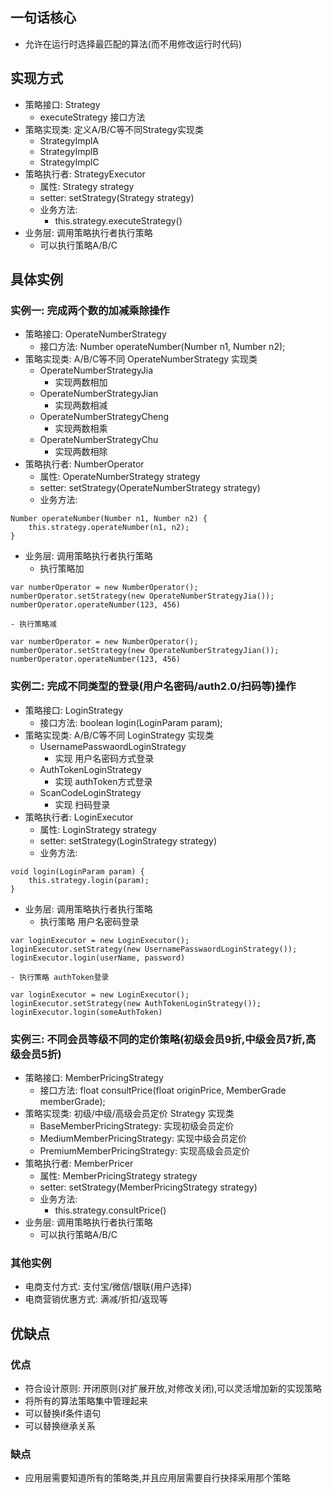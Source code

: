 ## 一句话核心
- 允许在运行时选择最匹配的算法(而不用修改运行时代码)

## 实现方式
- 策略接口: Strategy
    - executeStrategy 接口方法
- 策略实现类: 定义A/B/C等不同Strategy实现类
    - StrategyImplA
    - StrategyImplB
    - StrategyImplC
- 策略执行者: StrategyExecutor
    - 属性: Strategy strategy
    - setter: setStrategy(Strategy strategy)
    - 业务方法:
        - this.strategy.executeStrategy()
- 业务层: 调用策略执行者执行策略
    - 可以执行策略A/B/C

## 具体实例
### 实例一: 完成两个数的加减乘除操作
- 策略接口: OperateNumberStrategy
    - 接口方法: Number operateNumber(Number n1, Number n2);
- 策略实现类: A/B/C等不同 OperateNumberStrategy 实现类
    - OperateNumberStrategyJia
        - 实现两数相加
    - OperateNumberStrategyJian
        - 实现两数相减
    - OperateNumberStrategyCheng
        - 实现两数相乘
    - OperateNumberStrategyChu
        - 实现两数相除
- 策略执行者: NumberOperator
    - 属性: OperateNumberStrategy strategy
    - setter: setStrategy(OperateNumberStrategy strategy)
    - 业务方法:
```
Number operateNumber(Number n1, Number n2) {
    this.strategy.operateNumber(n1, n2);
}
```

- 业务层: 调用策略执行者执行策略
    - 执行策略加
```
var numberOperator = new NumberOperator();
numberOperator.setStrategy(new OperateNumberStrategyJia());
numberOperator.operateNumber(123, 456)
```

    - 执行策略减
```
var numberOperator = new NumberOperator();
numberOperator.setStrategy(new OperateNumberStrategyJian());
numberOperator.operateNumber(123, 456)
```

### 实例二: 完成不同类型的登录(用户名密码/auth2.0/扫码等)操作
- 策略接口: LoginStrategy
    - 接口方法: boolean login(LoginParam param);
- 策略实现类: A/B/C等不同 LoginStrategy 实现类
    - UsernamePasswaordLoginStrategy
        - 实现 用户名密码方式登录
    - AuthTokenLoginStrategy
        - 实现 authToken方式登录
    - ScanCodeLoginStrategy
        - 实现 扫码登录
- 策略执行者: LoginExecutor
    - 属性: LoginStrategy strategy
    - setter: setStrategy(LoginStrategy strategy)
    - 业务方法:
```
void login(LoginParam param) {
    this.strategy.login(param);
}
```

- 业务层: 调用策略执行者执行策略
    - 执行策略 用户名密码登录
```
var loginExecutor = new LoginExecutor();
loginExecutor.setStrategy(new UsernamePasswaordLoginStrategy());
loginExecutor.login(userName, password)
```

    - 执行策略 authToken登录
```
var loginExecutor = new LoginExecutor();
loginExecutor.setStrategy(new AuthTokenLoginStrategy());
loginExecutor.login(someAuthToken)
```

### 实例三: 不同会员等级不同的定价策略(初级会员9折,中级会员7折,高级会员5折)
- 策略接口: MemberPricingStrategy
    - 接口方法: float consultPrice(float originPrice, MemberGrade memberGrade);
- 策略实现类: 初级/中级/高级会员定价 Strategy 实现类
    - BaseMemberPricingStrategy: 实现初级会员定价
    - MediumMemberPricingStrategy: 实现中级会员定价
    - PremiumMemberPricingStrategy: 实现高级会员定价
- 策略执行者: MemberPricer
    - 属性: MemberPricingStrategy strategy
    - setter: setStrategy(MemberPricingStrategy strategy)
    - 业务方法:
        - this.strategy.consultPrice()
- 业务层: 调用策略执行者执行策略
    - 可以执行策略A/B/C

### 其他实例
- 电商支付方式: 支付宝/微信/银联(用户选择)
- 电商营销优惠方式: 满减/折扣/返现等

## 优缺点
### 优点
- 符合设计原则: 开闭原则(对扩展开放,对修改关闭),可以灵活增加新的实现策略
- 将所有的算法策略集中管理起来
- 可以替换if条件语句
- 可以替换继承关系
### 缺点
- 应用层需要知道所有的策略类,并且应用层需要自行抉择采用那个策略

